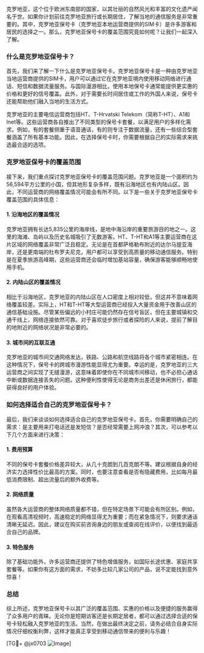 克罗地亚，这个位于欧洲东南部的国家，以其壮丽的自然风光和丰富的文化遗产闻名于世。如果你计划前往克罗地亚旅行或长期居住，了解当地的通信服务是非常重要的。其中，克罗地亚保号卡（克罗地亚本地运营商提供的SIM卡）是许多游客和居民的选择之一。那么，克罗地亚保号卡的覆盖范围究竟如何呢？让我们一起深入了解。

### 什么是克罗地亚保号卡？

首先，我们来了解一下什么是克罗地亚保号卡。克罗地亚保号卡是一种由克罗地亚当地运营商提供的SIM卡，用户可以通过它在克罗地亚境内使用移动网络进行通话、短信和数据流量服务。与国际漫游相比，使用本地保号卡通常能提供更实惠的价格和更好的信号覆盖。此外，对于需要长时间居住或工作的外国人来说，保号卡还能帮助他们融入当地的生活方式。

克罗地亚的主要电信运营商包括HT、T-Hrvatski Telekom（简称T-HT）、A1和Inet等。这些运营商各自推出了不同类型的保号卡套餐，以满足用户的多样化需求。例如，有的套餐侧重于语音通话，有的则专注于数据流量，还有一些综合型套餐涵盖了所有基本功能。因此，在选择保号卡时，你需要根据自己的实际需求来挑选最合适的选项。

### 克罗地亚保号卡的覆盖范围

接下来，我们重点探讨克罗地亚保号卡的覆盖范围问题。克罗地亚是一个面积约为56,594平方公里的小国，但其地形复杂多样，既有沿海地区也有内陆山区。因此，不同运营商的网络覆盖情况可能会有所不同。以下是一些关于克罗地亚保号卡覆盖范围的具体信息：

#### 1. 沿海地区的覆盖情况

克罗地亚拥有长达5,835公里的海岸线，是地中海沿岸的重要旅游目的地之一。这里的海滩、岛屿以及历史名城吸引了无数游客。HT、T-HT和A1等主要运营商在这片区域的网络覆盖非常广泛且稳定。无论是在首都萨格勒布附近的达尔马提亚海岸，还是更南端的杜布罗夫尼克，用户都可以享受到高质量的移动通信服务。特别是在夏季旅游高峰期，这些运营商还会临时增加基站容量，确保游客能够顺畅地使用手机。

#### 2. 内陆山区的覆盖情况

相比于沿海地区，克罗地亚的内陆山区在人口密度上相对较低，但这并不意味着网络覆盖较差。实际上，HT和T-HT等大型运营商已经投入大量资金用于改善山区的通信基础设施。尽管某些偏远的小村庄可能仍然存在信号盲区，但在主要城镇和交通干线上，网络连接依然可靠。对于喜欢徒步旅行或者探险的人来说，提前了解目的地附近的网络状况是非常必要的。

#### 3. 城市间的互联互通

克罗地亚的城市间交通网络发达，铁路、公路和航空线路将各个城市紧密相连。在这种情况下，保号卡的跨城市漫游性能显得尤为重要。幸运的是，克罗地亚的三大运营商之间实现了无缝漫游，这意味着即使你在不同城市间移动，也不必担心通话中断或数据连接丢失的问题。这种便利性使得无论是商务出差还是休闲旅行，都能获得良好的用户体验。

### 如何选择适合自己的克罗地亚保号卡？

最后，我们来谈谈如何选择适合自己的克罗地亚保号卡。首先，你需要明确自己的需求：是主要用来打电话还是发短信？是否经常需要上网冲浪？其次，可以参考以下几个方面来进行决策：

#### 1. 费用预算

不同的保号卡套餐价格差异较大，从几十克朗到几百克朗不等。建议根据自身的经济实力选择性价比最高的方案。同时，也要注意查看是否有隐藏费用，比如每月最低消费限制、超出流量后的额外收费等。

#### 2. 网络质量

虽然各大运营商的整体网络质量都不错，但在特定场景下可能会有所区别。例如，在观看高清视频时，高速稳定的网络显得尤为重要；而在紧急情况下，则要求通话清晰无延迟。因此，建议在购买前咨询身边的朋友或查阅在线评价，以便找到最适合自己的品牌。

#### 3. 特色服务

除了基础功能外，许多运营商还提供了特色增值服务，如国际长途优惠、家庭共享套餐等。如果你有这方面的需求，不妨多比较几家公司的产品，说不定能找到意外惊喜！

### 总结

综上所述，克罗地亚保号卡以其广泛的覆盖范围、实惠的价格以及便捷的服务赢得了众多用户的青睐。无论你是短期访客还是长期定居者，都可以通过选择合适的保号卡轻松融入克罗地亚的生活。当然，在做出最终决定之前，请务必结合自身实际情况仔细权衡利弊，这样才能真正享受到移动通信带来的便利与乐趣！

[TG💪+ @jx0703 ![Image](https://github.com/user-attachments/assets/dbca1d08-cadb-493c-b0ec-ad6f7a83f270)]